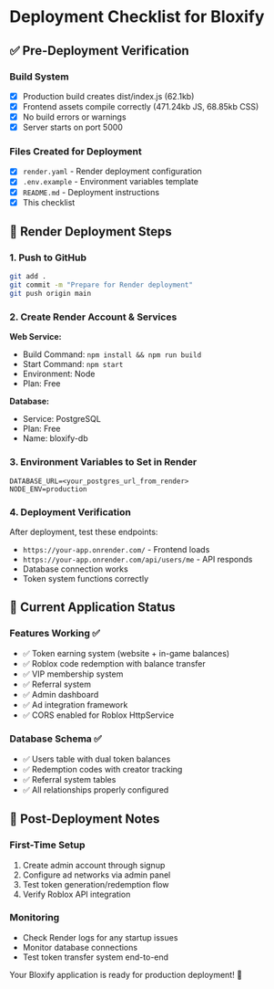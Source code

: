# Deployment Checklist for Bloxify

## ✅ Pre-Deployment Verification

### Build System
- [x] Production build creates dist/index.js (62.1kb)
- [x] Frontend assets compile correctly (471.24kb JS, 68.85kb CSS)
- [x] No build errors or warnings
- [x] Server starts on port 5000

### Files Created for Deployment
- [x] `render.yaml` - Render deployment configuration
- [x] `.env.example` - Environment variables template  
- [x] `README.md` - Deployment instructions
- [x] This checklist

## 🚀 Render Deployment Steps

### 1. Push to GitHub
```bash
git add .
git commit -m "Prepare for Render deployment"
git push origin main
```

### 2. Create Render Account & Services

**Web Service:**
- Build Command: `npm install && npm run build`
- Start Command: `npm start`
- Environment: Node
- Plan: Free

**Database:**
- Service: PostgreSQL
- Plan: Free
- Name: bloxify-db

### 3. Environment Variables to Set in Render

```
DATABASE_URL=<your_postgres_url_from_render>
NODE_ENV=production
```

### 4. Deployment Verification

After deployment, test these endpoints:
- `https://your-app.onrender.com/` - Frontend loads
- `https://your-app.onrender.com/api/users/me` - API responds
- Database connection works
- Token system functions correctly

## 🔧 Current Application Status

### Features Working ✅
- ✅ Token earning system (website + in-game balances)
- ✅ Roblox code redemption with balance transfer
- ✅ VIP membership system
- ✅ Referral system  
- ✅ Admin dashboard
- ✅ Ad integration framework
- ✅ CORS enabled for Roblox HttpService

### Database Schema ✅
- ✅ Users table with dual token balances
- ✅ Redemption codes with creator tracking
- ✅ Referral system tables
- ✅ All relationships properly configured

## 📝 Post-Deployment Notes

### First-Time Setup
1. Create admin account through signup
2. Configure ad networks via admin panel
3. Test token generation/redemption flow
4. Verify Roblox API integration

### Monitoring
- Check Render logs for any startup issues
- Monitor database connections
- Test token transfer system end-to-end

Your Bloxify application is ready for production deployment! 🎉